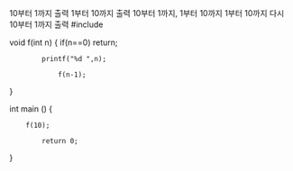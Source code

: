 10부터 1까지 출력
1부터 10까지 출력
10부터 1까지, 1부터 10까지
1부터 10까지 다시 10부터 1까지 출력
#include <cstdio>

void f(int n) 
{
	    if(n==0) return;
		   
		    printf("%d ",n);
				
			    f(n-1);
}

int main () {
	    
	    f(10);
		    
		    return 0;
}

